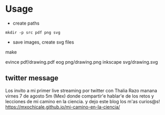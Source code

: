 # Usage

* create paths
```
mkdir -p src pdf png svg
```

* save images, create svg files

make

evince pdf/drawing.pdf
eog png/drawing.png
inkscape svg/drawing.svg

## twitter message

Los invito a mi primer live streaming por twitter con Thalia Razo manana virnes 7 de agosto 5m (Mex) donde compartir'e hablar'e de los
retos y lecciones de mi camino en la ciencia.
y dejo este blog los m'as curios@s!
https://mxochicale.github.io/mi-camino-en-la-ciencia/




